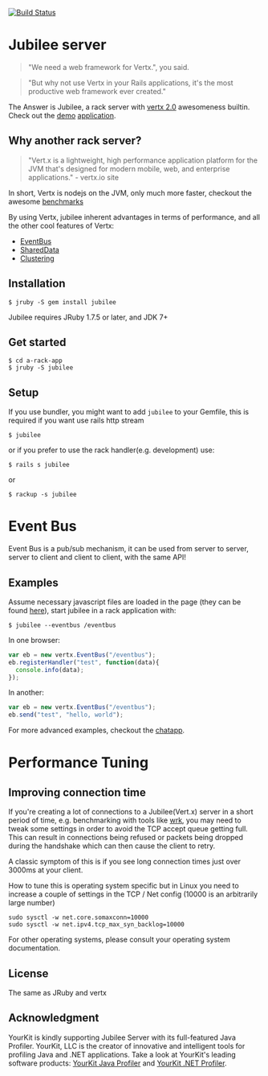 [![Build Status](https://travis-ci.org/isaiah/jubilee.png?branch=master)](https://travis-ci.org/isaiah/jubilee)

Jubilee server
=========
 
> "We need a web framework for Vertx.", you said.

> "But why not use Vertx in your Rails applications, it's the most productive web framework ever created."

The Answer is Jubilee, a rack server with [vertx 2.0](http://vertx.io) awesomeness builtin. Check out the
[demo](http://192.241.201.68:8080/) [application](https://github.com/isaiah/jubilee/tree/master/examples/chatapp).

Why another rack server?
------------------------

> "Vert.x is a lightweight, high performance application platform for the JVM
> that's designed for modern mobile, web, and enterprise applications."
>      - vertx.io site

In short, Vertx is nodejs on the JVM, only much more faster, checkout the awesome
[benchmarks](http://vertxproject.wordpress.com/2012/05/09/vert-x-vs-node-js-simple-http-benchmarks/)

By using Vertx, jubilee inherent advantages in terms of performance, and all
the other cool features of Vertx:

* [EventBus](https://github.com/isaiah/jubilee/wiki/Event-Bus)
* [SharedData](https://github.com/isaiah/jubilee/wiki/SharedData)
* [Clustering](https://github.com/isaiah/jubilee/wiki/Clustering)



Installation
------------

    $ jruby -S gem install jubilee

Jubilee requires JRuby 1.7.5 or later, and JDK 7+

Get started
-----------

    $ cd a-rack-app
    $ jruby -S jubilee

Setup
-----

If you use bundler, you might want to add `jubilee` to your Gemfile,
this is required if you want use rails http stream

    $ jubilee

or if you prefer to use the rack handler(e.g. development) use:

    $ rails s jubilee

or

    $ rackup -s jubilee

Event Bus
=========

Event Bus is a pub/sub mechanism, it can be used from server to server, server
to client and client to client, with the same API!

Examples
--------

Assume necessary javascript files are loaded in the page (they can be found [here](https://github.com/isaiah/jubilee/tree/master/examples/client)),
start jubilee in a rack application with:

```
$ jubilee --eventbus /eventbus
```

In one browser:

```javascript
var eb = new vertx.EventBus("/eventbus");
eb.registerHandler("test", function(data){
  console.info(data);
});

```

In another:

```javascript
var eb = new vertx.EventBus("/eventbus");
eb.send("test", "hello, world");
```

For more advanced examples, checkout the
[chatapp](https://github.com/isaiah/jubilee/tree/master/examples/chatapp).

Performance Tuning
=================

Improving connection time
-------------------------

If you're creating a lot of connections to a Jubilee(Vert.x) server in a short
period of time, e.g. benchmarking with tools like [wrk](https://github.com/wg/wrk),
you may need to tweak some settings in order to avoid the TCP accept queue
getting full. This can result in connections being refused or packets being
dropped during the handshake which can then cause the client to retry.

A classic symptom of this is if you see long connection times just over
3000ms at your client.

How to tune this is operating system specific but in Linux you need to
increase a couple of settings in the TCP / Net config (10000 is an
arbitrarily large number)

```shell
sudo sysctl -w net.core.somaxconn=10000
sudo sysctl -w net.ipv4.tcp_max_syn_backlog=10000
```

For other operating systems, please consult your operating system
documentation.

License
--------

The same as JRuby and vertx

Acknowledgment
--------------

YourKit is kindly supporting Jubilee Server with its full-featured Java Profiler.
YourKit, LLC is the creator of innovative and intelligent tools for profiling
Java and .NET applications. Take a look at YourKit's leading software products:
[YourKit Java
Profiler](http://www.yourkit.com/java/profiler/index.jsp) and
[YourKit .NET Profiler](http://www.yourkit.com/.net/profiler/index.jsp).
